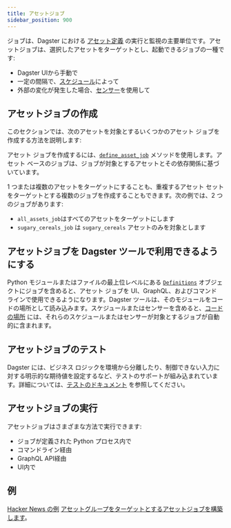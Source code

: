 ```yaml
---
title: アセットジョブ
sidebar_position: 900
---
```


ジョブは、Dagster における [アセット定義](/guides/build/assets/defining-assets) の実行と監視の主要単位です。アセットジョブは、選択したアセットをターゲットとし、起動できるジョブの一種です:

- Dagster UIから手動で
- 一定の間隔で、[スケジュール](/guides/automate/schedules)によって
- 外部の変化が発生した場合、[センサー](/guides/automate/sensors)を使用して

## アセットジョブの作成

このセクションでは、次のアセットを対象とするいくつかのアセット ジョブを作成する方法を説明します:

<CodeExample path="docs_beta_snippets/docs_beta_snippets/guides/data-modeling/asset-jobs/asset-jobs.py" language="python" startAfter="start_marker_assets" endBefore="end_marker_assets" />

アセット ジョブを作成するには、[`define_asset_job`](/api/python-api/assets#dagster.define_asset_job) メソッドを使用します。アセット ベースのジョブは、ジョブが対象とするアセットとその依存関係に基づいています。

1 つまたは複数のアセットをターゲットにすることも、重複するアセット セットをターゲットとする複数のジョブを作成することもできます。次の例では、2 つのジョブがあります:

- `all_assets_job`はすべてのアセットをターゲットにします
- `sugary_cereals_job` は `sugary_cereals` アセットのみを対象とします

<CodeExample path="docs_beta_snippets/docs_beta_snippets/guides/data-modeling/asset-jobs/asset-jobs.py" language="python" startAfter="start_marker_jobs" endBefore="end_marker_jobs" />

## アセットジョブを Dagster ツールで利用できるようにする

Python モジュールまたはファイルの最上位レベルにある [`Definitions`](/api/python-api/definitions) オブジェクトにジョブを含めると、アセット ジョブを UI、GraphQL、およびコマンド ラインで使用できるようになります。Dagster ツールは、そのモジュールをコードの場所として読み込みます。スケジュールまたはセンサーを含めると、[コードの場所](/guides/deploy/code-locations) には、それらのスケジュールまたはセンサーが対象とするジョブが自動的に含まれます。

<CodeExample path="docs_snippets/docs_snippets/concepts/assets/jobs_to_definitions.py" />

## アセットジョブのテスト

Dagster には、ビジネス ロジックを環境から分離したり、制御できない入力に対する明示的な期待値を設定するなど、テストのサポートが組み込まれています。詳細については、[テストのドキュメント](/guides/test) を参照してください。

## アセットジョブの実行

アセットジョブはさまざまな方法で実行できます:

- ジョブが定義された Python プロセス内で
- コマンドライン経由
- GraphQL API経由
- UI内で

## 例

[Hacker News の例](https://github.com/dagster-io/dagster/tree/master/examples/project_fully_featured) [アセットグループをターゲットとするアセットジョブを構築します](https://github.com/dagster-io/dagster/blob/master/examples/project_fully_featured/project_fully_featured/jobs.py)。
